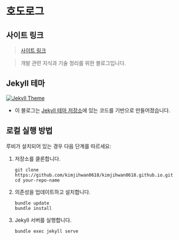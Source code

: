 # 호도로그

## 사이트 링크

> [사이트 링크](https://kimjihwan0618.github.io)

> 개발 관련 지식과 기술 정리를 위한 블로그입니다.

## Jekyll 테마

[![Jekyll Theme](https://img.shields.io/badge/Jekyll%20Theme-🔧-blue)](https://github.com/topics/jekyll-theme)

- 이 블로그는 [Jekyll 테마 저장소](https://github.com/topics/jekyll-theme)에 있는 코드를 기반으로 만들어졌습니다.

## 로컬 실행 방법

루비가 설치되어 있는 경우 다음 단계를 따르세요:

1. 저장소를 클론합니다.
    ```shell
    git clone https://github.com/kimjihwan0618/kimjihwan0618.github.io.git
    cd your-repo-name
    ```

2. 의존성을 업데이트하고 설치합니다.
    ```shell
    bundle update
    bundle install
    ```

3. Jekyll 서버를 실행합니다.
    ```shell
    bundle exec jekyll serve
    ```